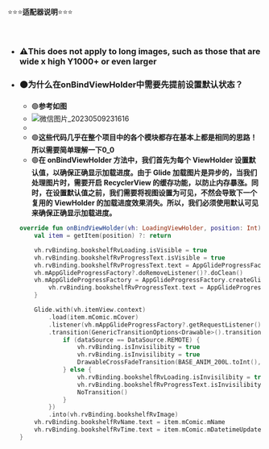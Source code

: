 ⭐⭐⭐**适配器说明**⭐⭐⭐

<br/>

- ### ⚠️This does not apply to long images, such as those that are wide x high Y1000+ or even larger

- ### 🟠为什么在onBindViewHolder中需要先提前设置默认状态？
    - 🟢**参考如图**
    - ![微信图片_20230509231616](https://github.com/CrowForKotlin/CopyManga_Crow/assets/60876546/8eeff185-252d-4f5f-9c76-02b380ba6cdd)
    - 
    - 🟢**这些代码几乎在整个项目中的各个模块都存在基本上都是相同的思路！所以需要简单理解一下0_0**
    - 🟢**在 onBindViewHolder 方法中，我们首先为每个 ViewHolder 设置默认值，以确保正确显示加载进度。由于 Glide 加载图片是异步的，当我们处理图片时，需要开启 RecyclerView 的缓存功能，以防止内存暴涨。同时，在设置默认值之前，我们需要将视图设置为可见，不然会导致下一个复用的 ViewHolder 的加载进度效果消失。所以，我们必须使用默认可见来确保正确显示加载进度。**
    ```kotlin
  override fun onBindViewHolder(vh: LoadingViewHolder, position: Int) {
        val item = getItem(position) ?: return

        vh.rvBinding.bookshelfRvLoading.isVisible = true
        vh.rvBinding.bookshelfRvProgressText.isVisible = true
        vh.rvBinding.bookshelfRvProgressText.text = AppGlideProgressFactory.PERCENT_0
        vh.mAppGlideProgressFactory?.doRemoveListener()?.doClean()
        vh.mAppGlideProgressFactory = AppGlideProgressFactory.createGlideProgressListener(item.mComic.mCover) { _, _, percentage, _, _ ->
            vh.rvBinding.bookshelfRvProgressText.text = AppGlideProgressFactory.getProgressString(percentage)
        }

        Glide.with(vh.itemView.context)
            .load(item.mComic.mCover)
            .listener(vh.mAppGlideProgressFactory?.getRequestListener())
            .transition(GenericTransitionOptions<Drawable>().transition { dataSource, _ ->
                if (dataSource == DataSource.REMOTE) {
                    vh.rvBinding.isInvisilibity = true
                    vh.rvBinding.isInvisilibity = true
                    DrawableCrossFadeTransition(BASE_ANIM_200L.toInt(), true)
                } else {
                    vh.rvBinding.bookshelfRvLoading.isInvisilibity = true
                    vh.rvBinding.bookshelfRvProgressText.isInvisilibity = true
                    NoTransition()
                }
            })
            .into(vh.rvBinding.bookshelfRvImage)
        vh.rvBinding.bookshelfRvName.text = item.mComic.mName
        vh.rvBinding.bookshelfRvTime.text = item.mComic.mDatetimeUpdated
  }
    ```